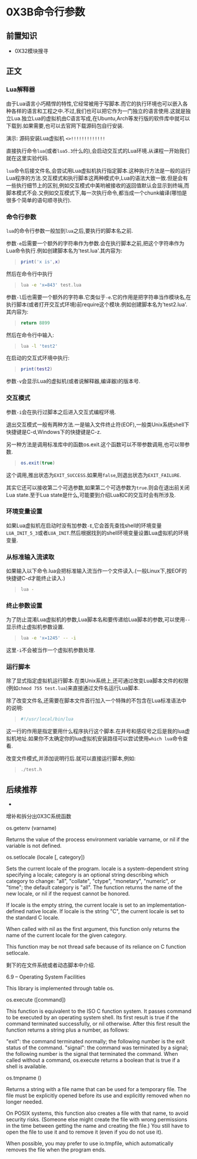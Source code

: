 # 0X3B命令行参数

## 前置知识

* 0X32模块搜寻

## 正文

### Lua解释器

由于Lua语言小巧精悍的特性,它经常被用于写脚本.而它的执行环境也可以嵌入各种各样的语言和工程之中.不过,我们也可以把它作为一门独立的语言使用.这就是独立Lua.独立Lua的虚拟机由C语言写成,在Ubuntu,Arch等发行版的软件库中就可以下载到.如果需要,也可以去官网下载源码包自行安装.

演示: 源码安装Lua虚拟机 `<>!!!!!!!!!!!!!`

直接执行命令`lua`(或者`lua5.3`什么的),会启动交互式的Lua环境.从课程一开始我们就在这里实验代码.

`lua`命令后接文件名,会尝试用Lua虚拟机执行指定脚本.这种执行方法是一般的运行Lua程序的方法.交互模式和执行脚本这两种模式中,Lua的语法大致一致.但是会有一些执行细节上的区别,例如交互模式中美哟被接收的返回值默认会显示到终端,而脚本模式不会.又例如交互模式下,每一次执行命令,都当成一个chunk编译(哪怕是很多个简单的语句顺寻执行).

### 命令行参数

`lua`的命令行参数一般加到`lua`之后,要执行的脚本名之前.


参数`-e`后需要一个额外的字符串作为参数.会在执行脚本之前,把这个字符串作为Lua命令执行.例如创建脚本名为'test.lua'.其内容为:

>```lua
>print('x is',x)
>```

然后在命令行中执行

>```bash
>lua -e 'x=843' test.lua
>```

参数`-l`后也需要一个额外的字符串.它类似于`-e`.它的作用是把字符串当作模块名,在执行脚本(或者打开交互式环境)前require这个模块.例如创建脚本名为'test2.lua'.其内容为:

>```lua
>return 8899
>```

然后在命令行中输入:

>```bash
>lua -l 'test2'
>```

在启动的交互式环境中执行:

>```lua
>print(test2)
>```

参数`-v`会显示Lua的虚拟机(或者说解释器,编译器)的版本号.

### 交互模式

参数`-i`会在执行过脚本之后进入交互式编程环境.

退出交互模式一般有两种方法.一是输入文件终止符(EOF),一般类Unix系统shell下快捷键是C-d,Windows下的快捷键是C-z.

另一种方法是调用标准库中的函数os.exit.这个函数可以不带参数调用,也可以带参数.

>```lua
>os.exit(true)
>```

这个调用,推出状态为`EXIT_SUCCESS`.如果用`false`,则退出状态为`EXIT_FAILURE`.

其实它还可以接收第二个可选参数,如果第二个可选参数为`true`.则会在退出前关闭Lua state.至于Lua state是什么,可能要到介绍Lua和C的交互时会有所涉及.

### 环境变量设置

如果Lua虚拟机在启动时没有加参数`-E`,它会首先查找shell的环境变量`LUA_INIT_5_3`或者`LUA_INIT`.然后根据找到的shell环境变量设置Lua虚拟机的环境变量.

### 从标准输入流读取

如果输入以下命令.lua会把标准输入流当作一个文件读入.(一般Linux下,按EOF的快捷键C-d才能终止读入.)

>```bash
>lua -
>```

### 终止参数设置

为了防止混淆Lua虚拟机的参数,Lua脚本名和要传递给Lua脚本的参数,可以使用`--`显示终止虚拟机参数设置.

>```bash
>lua -e 'x=1245' -- -i
>```

这里`-i`不会被当作一个虚拟机参数处理.

### 运行脚本

除了显式指定虚拟机运行脚本.在类Unix系统上,还可通过改变Lua脚本文件的权限(例如`chmod 755 test.lua`)来直接通过文件名运行Lua脚本.

除了改变文件名,还需要在脚本文件首行加入一个特殊的不包含在Lua标准语法中的说明:

>```lua
>#!/usr/local/bin/lua
>```

这一行的作用是指定要用什么程序执行这个脚本.在井号和感叹号之后是我的lua虚拟机地址.如果你不太确定你的lua虚拟机安装路径可以尝试使用`which lua`命令查看.

改变文件模式,并添加说明行后.就可以直接运行脚本,例如:

>```bash
>./test.h
>```

## 后续推荐

* 

增补和拆分出0X3C系统函数

os.getenv (varname)

Returns the value of the process environment variable varname, or nil if the variable is not defined.

os.setlocale (locale [, category])

Sets the current locale of the program. locale is a system-dependent string specifying a locale; category is an optional string describing which category to change: "all", "collate", "ctype", "monetary", "numeric", or "time"; the default category is "all". The function returns the name of the new locale, or nil if the request cannot be honored.

If locale is the empty string, the current locale is set to an implementation-defined native locale. If locale is the string "C", the current locale is set to the standard C locale.

When called with nil as the first argument, this function only returns the name of the current locale for the given category.

This function may be not thread safe because of its reliance on C function setlocale.

剩下的在文件系统或者动态脚本中介绍.

6.9 – Operating System Facilities

This library is implemented through table os.

os.execute ([command])

This function is equivalent to the ISO C function system. It passes command to be executed by an operating system shell. Its first result is true if the command terminated successfully, or nil otherwise. After this first result the function returns a string plus a number, as follows:

"exit": the command terminated normally; the following number is the exit status of the command.
"signal": the command was terminated by a signal; the following number is the signal that terminated the command.
When called without a command, os.execute returns a boolean that is true if a shell is available.

os.tmpname ()

Returns a string with a file name that can be used for a temporary file. The file must be explicitly opened before its use and explicitly removed when no longer needed.

On POSIX systems, this function also creates a file with that name, to avoid security risks. (Someone else might create the file with wrong permissions in the time between getting the name and creating the file.) You still have to open the file to use it and to remove it (even if you do not use it).

When possible, you may prefer to use io.tmpfile, which automatically removes the file when the program ends.